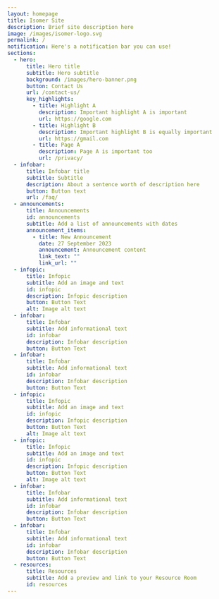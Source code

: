 ```yaml
---
layout: homepage
title: Isomer Site
description: Brief site description here
image: /images/isomer-logo.svg
permalink: /
notification: Here's a notification bar you can use!
sections:
  - hero:
      title: Hero title
      subtitle: Hero subtitle
      background: /images/hero-banner.png
      button: Contact Us
      url: /contact-us/
      key_highlights:
        - title: Highlight A
          description: Important highlight A is important
          url: https://google.com
        - title: Highlight B
          description: Important highlight B is equally important
          url: https://gmail.com
        - title: Page A
          description: Page A is important too
          url: /privacy/
  - infobar:
      title: Infobar title
      subtitle: Subtitle
      description: About a sentence worth of description here
      button: Button text
      url: /faq/
  - announcements:
      title: Announcements
      id: announcements
      subtitle: Add a list of announcements with dates
      announcement_items:
        - title: New Announcement
          date: 27 September 2023
          announcement: Announcement content
          link_text: ""
          link_url: ""
  - infopic:
      title: Infopic
      subtitle: Add an image and text
      id: infopic
      description: Infopic description
      button: Button Text
      alt: Image alt text
  - infobar:
      title: Infobar
      subtitle: Add informational text
      id: infobar
      description: Infobar description
      button: Button Text
  - infobar:
      title: Infobar
      subtitle: Add informational text
      id: infobar
      description: Infobar description
      button: Button Text
  - infopic:
      title: Infopic
      subtitle: Add an image and text
      id: infopic
      description: Infopic description
      button: Button Text
      alt: Image alt text
  - infopic:
      title: Infopic
      subtitle: Add an image and text
      id: infopic
      description: Infopic description
      button: Button Text
      alt: Image alt text
  - infobar:
      title: Infobar
      subtitle: Add informational text
      id: infobar
      description: Infobar description
      button: Button Text
  - infobar:
      title: Infobar
      subtitle: Add informational text
      id: infobar
      description: Infobar description
      button: Button Text
  - resources:
      title: Resources
      subtitle: Add a preview and link to your Resource Room
      id: resources
---
```

